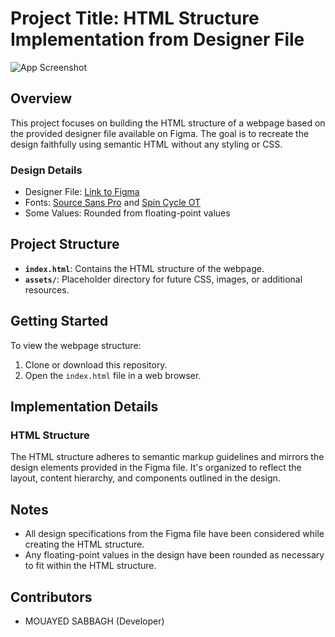 # Project Title: HTML Structure Implementation from Designer File

![App Screenshot](https://s3.eu-west-3.amazonaws.com/hbtn.intranet/uploads/medias/2021/4/1f4cd63ecc3a8c03b0f4309b74aca179e225aabf.jpg?X-Amz-Algorithm=AWS4-HMAC-SHA256&X-Amz-Credential=AKIA4MYA5JM5DUTZGMZG%2F20231205%2Feu-west-3%2Fs3%2Faws4_request&X-Amz-Date=20231205T124502Z&X-Amz-Expires=86400&X-Amz-SignedHeaders=host&X-Amz-Signature=7ae3e1b8ee1bdf1c0b6b59e67eb8f567f638044b84cc130fc3d26bb18b622acd)

## Overview

This project focuses on building the HTML structure of a webpage based on the provided designer file available on Figma. The goal is to recreate the design faithfully using semantic HTML without any styling or CSS.

### Design Details

- Designer File: [Link to Figma](https://www.figma.com/file/XrEAsu1vQj5fhVaNG38d2W/Homepage?type=design&node-id=3558-0&mode=design&t=fp4lEOAJ5krLF9G5-0)
- Fonts: [Source Sans Pro](https://www.fontsquirrel.com/fonts/source-sans-pro) and [Spin Cycle OT](https://www.fontsquirrel.com/fonts/Spin-Cycle-OT)
- Some Values: Rounded from floating-point values

## Project Structure

- **`index.html`**: Contains the HTML structure of the webpage.
- **`assets/`**: Placeholder directory for future CSS, images, or additional resources.

## Getting Started
To view the webpage structure:

1. Clone or download this repository.
2. Open the `index.html` file in a web browser.

## Implementation Details
### HTML Structure

The HTML structure adheres to semantic markup guidelines and mirrors the design elements provided in the Figma file. It's organized to reflect the layout, content hierarchy, and components outlined in the design.

## Notes
- All design specifications from the Figma file have been considered while creating the HTML structure.
- Any floating-point values in the design have been rounded as necessary to fit within the HTML structure.
## Contributors
- MOUAYED SABBAGH (Developer) 